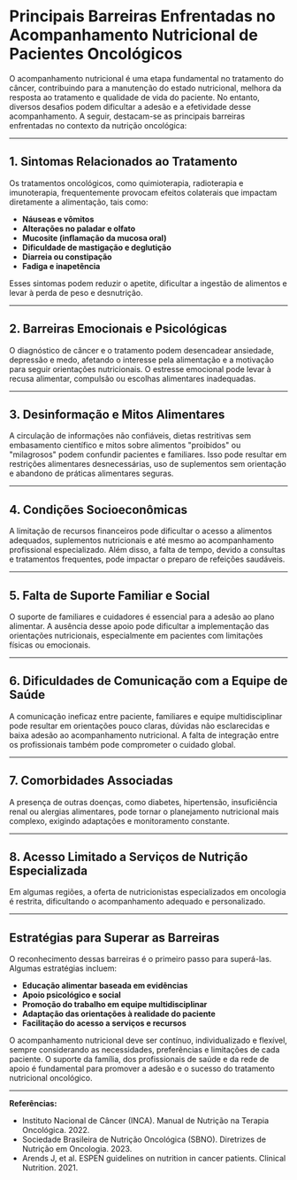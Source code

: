 # Principais Barreiras Enfrentadas no Acompanhamento Nutricional de Pacientes Oncológicos

O acompanhamento nutricional é uma etapa fundamental no tratamento do câncer, contribuindo para a manutenção do estado nutricional, melhora da resposta ao tratamento e qualidade de vida do paciente. No entanto, diversos desafios podem dificultar a adesão e a efetividade desse acompanhamento. A seguir, destacam-se as principais barreiras enfrentadas no contexto da nutrição oncológica:

---

## 1. Sintomas Relacionados ao Tratamento

Os tratamentos oncológicos, como quimioterapia, radioterapia e imunoterapia, frequentemente provocam efeitos colaterais que impactam diretamente a alimentação, tais como:

- **Náuseas e vômitos**
- **Alterações no paladar e olfato**
- **Mucosite (inflamação da mucosa oral)**
- **Dificuldade de mastigação e deglutição**
- **Diarreia ou constipação**
- **Fadiga e inapetência**

Esses sintomas podem reduzir o apetite, dificultar a ingestão de alimentos e levar à perda de peso e desnutrição.

---

## 2. Barreiras Emocionais e Psicológicas

O diagnóstico de câncer e o tratamento podem desencadear ansiedade, depressão e medo, afetando o interesse pela alimentação e a motivação para seguir orientações nutricionais. O estresse emocional pode levar à recusa alimentar, compulsão ou escolhas alimentares inadequadas.

---

## 3. Desinformação e Mitos Alimentares

A circulação de informações não confiáveis, dietas restritivas sem embasamento científico e mitos sobre alimentos "proibidos" ou "milagrosos" podem confundir pacientes e familiares. Isso pode resultar em restrições alimentares desnecessárias, uso de suplementos sem orientação e abandono de práticas alimentares seguras.

---

## 4. Condições Socioeconômicas

A limitação de recursos financeiros pode dificultar o acesso a alimentos adequados, suplementos nutricionais e até mesmo ao acompanhamento profissional especializado. Além disso, a falta de tempo, devido a consultas e tratamentos frequentes, pode impactar o preparo de refeições saudáveis.

---

## 5. Falta de Suporte Familiar e Social

O suporte de familiares e cuidadores é essencial para a adesão ao plano alimentar. A ausência desse apoio pode dificultar a implementação das orientações nutricionais, especialmente em pacientes com limitações físicas ou emocionais.

---

## 6. Dificuldades de Comunicação com a Equipe de Saúde

A comunicação ineficaz entre paciente, familiares e equipe multidisciplinar pode resultar em orientações pouco claras, dúvidas não esclarecidas e baixa adesão ao acompanhamento nutricional. A falta de integração entre os profissionais também pode comprometer o cuidado global.

---

## 7. Comorbidades Associadas

A presença de outras doenças, como diabetes, hipertensão, insuficiência renal ou alergias alimentares, pode tornar o planejamento nutricional mais complexo, exigindo adaptações e monitoramento constante.

---

## 8. Acesso Limitado a Serviços de Nutrição Especializada

Em algumas regiões, a oferta de nutricionistas especializados em oncologia é restrita, dificultando o acompanhamento adequado e personalizado.

---

## Estratégias para Superar as Barreiras

O reconhecimento dessas barreiras é o primeiro passo para superá-las. Algumas estratégias incluem:

- **Educação alimentar baseada em evidências**
- **Apoio psicológico e social**
- **Promoção do trabalho em equipe multidisciplinar**
- **Adaptação das orientações à realidade do paciente**
- **Facilitação do acesso a serviços e recursos**

O acompanhamento nutricional deve ser contínuo, individualizado e flexível, sempre considerando as necessidades, preferências e limitações de cada paciente. O suporte da família, dos profissionais de saúde e da rede de apoio é fundamental para promover a adesão e o sucesso do tratamento nutricional oncológico.

---

**Referências:**

- Instituto Nacional de Câncer (INCA). Manual de Nutrição na Terapia Oncológica. 2022.
- Sociedade Brasileira de Nutrição Oncológica (SBNO). Diretrizes de Nutrição em Oncologia. 2023.
- Arends J, et al. ESPEN guidelines on nutrition in cancer patients. Clinical Nutrition. 2021.